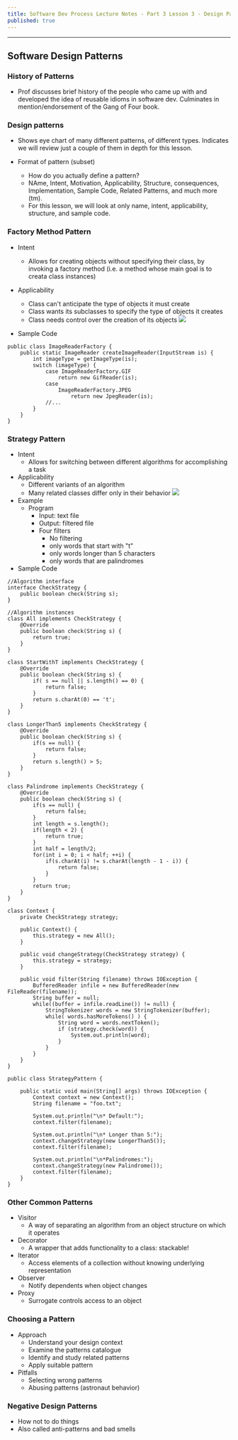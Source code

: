 ```yaml
---
title: Software Dev Process Lecture Notes - Part 3 Lesson 3 - Design Patterns
published: true
---
```


***
## Software Design Patterns

### History of Patterns
* Prof discusses brief history of the people who came up with and developed the idea of reusable idioms in software dev.  Culminates in mention/endorsement of the Gang of Four book.

### Design patterns
* Shows eye chart of many different patterns, of different types.  Indicates we will review just a couple of them in depth for this lesson.

* Format of pattern (subset)
	* How do you actually define a pattern?
	* NAme, Intent, Motivation, Applicability, Structure, consequences, Implementation, Sample Code, Related Patterns, and much more (tm).
	* For this lesson, we will look at only name, intent, applicability, structure, and sample code.

### Factory Method Pattern
* Intent
	* Allows for creating objects without specifying their class, by invoking a factory method (i.e. a method whose main goal is to creata  class instances)
* Applicability
	* Class can't anticipate the type of objects it must create
	* Class wants its subclasses to specify the type of objects it creates
	* Class needs control over the creation of its objects
![](../assets/content_images/omscs/sdp/p3l3_img1.png)

* Sample Code
```
public class ImageReaderFactory {
	public static ImageReader createImageReader(InputStream is) {
		int imageType = getImageType(is);
		switch (imageType) {
			case ImageReaderFactory.GIF
				return new GifReader(is);
			case
				ImageReaderFactory.JPEG
					return new JpegReader(is);
			//...
		}
	}
}
```

### Strategy Pattern
* Intent
	* Allows for switching between different algorithms for accomplishing a task
* Applicability
	* Different variants of an algorithm
	* Many related classes differ only in their behavior
![](../assets/content_images/omscs/sdp/p3l3_img2.png)
* Example
	* Program
		* Input: text file
		* Output: filtered file
		* Four filters
			* No filtering
			* only words that start with "t"
			* only words longer than 5 characters
			* only words that are palindromes
* Sample Code
```
//Algorithm interface
interface CheckStrategy {
    public boolean check(String s);
}

//Algorithm instances
class All implements CheckStrategy {
    @Override
    public boolean check(String s) {
        return true;
    }
}

class StartWithT implements CheckStrategy {
    @Override
    public boolean check(String s) {
        if( s == null || s.length() == 0) {
            return false;
        }
        return s.charAt(0) == 't';
    }
}

class LongerThan5 implements CheckStrategy {
    @Override
    public boolean check(String s) {
        if(s == null) {
            return false;
        }
        return s.length() > 5;
    }
}

class Palindrome implements CheckStrategy {
    @Override
    public boolean check(String s) {
        if(s == null) {
            return false;
        }
        int length = s.length();
        if(length < 2) {
            return true;
        }
        int half = length/2;
        for(int i = 0; i < half; ++i) {
            if(s.charAt(i) != s.charAt(length - 1 - i)) {
                return false;
            }
        }
        return true;
    }
}

class Context {
    private CheckStrategy strategy;

    public Context() {
        this.strategy = new All();
    }

    public void changeStrategy(CheckStrategy strategy) {
        this.strategy = strategy;
    }

    public void filter(String filename) throws IOException {
        BufferedReader infile = new BufferedReader(new FileReader(filename));
        String buffer = null;
        while((buffer = infile.readLine()) != null) {
            StringTokenizer words = new StringTokenizer(buffer);
            while( words.hasMoreTokens() ) {
                String word = words.nextToken();
                if (strategy.check(word)) {
                    System.out.println(word);
                }
            }
        }
    }
}

public class StrategyPattern {

    public static void main(String[] args) throws IOException {
        Context context = new Context();
        String filename = "foo.txt";

        System.out.println("\n* Default:");
        context.filter(filename);

        System.out.println("\n* Longer than 5:");
        context.changeStrategy(new LongerThan5());
        context.filter(filename);

        System.out.println("\n*Palindromes:");
        context.changeStrategy(new Palindrome());
        context.filter(filename);
    }
}

```

### Other Common Patterns
* Visitor
	* A way of separating an algorithm from an object structure on which it operates
* Decorator
	* A wrapper that adds functionality to a class: stackable!
* Iterator
	* Access elements of a collection without knowing underlying representation
* Observer
	* Notify dependents when object changes
* Proxy
	* Surrogate controls access to an object

### Choosing a Pattern
* Approach
	* Understand your design context
	* Examine the patterns catalogue
	* Identify and study related patterns
	* Apply suitable pattern
* Pitfalls
	* Selecting wrong patterns
	* Abusing patterns (astronaut behavior)

### Negative Design Patterns
* How not to do things
* Also called anti-patterns and bad smells